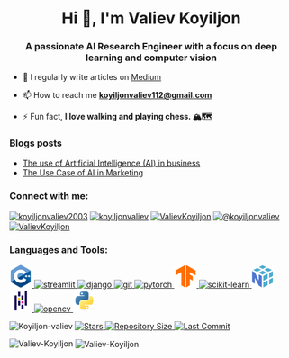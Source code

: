 <h1 align="center">Hi 👋, I'm Valiev Koyiljon</h1>
<h3 align="center">A passionate AI Research Engineer with a focus on deep learning and computer vision</h3>




- 📝 I regularly write articles on [Medium](https://medium.com/@valievkoyiljon112)

- 📫 How to reach me **koyiljonvaliev112@gmail.com**

- ⚡ Fun fact, **I love walking and playing chess. 🏔️🗺️**


### Blogs posts
<!-- BLOG-POST-LIST:START -->
- [The use of Artificial Intelligence (AI) in business](https://medium.com/@koyiljonvaliev/the-use-of-artificial-intelligence-ai-in-business-724a6d6de82b)
- [The Use Case of AI in Marketing](https://medium.com/@koyiljonvaliev/artificial-intelligence-ai-is-transforming-the-world-as-we-know-it-and-the-marketing-industry-is-7f7de26780b3)
<!-- BLOG-POST-LIST:END -->

<h3 align="left">Connect with me:</h3>
<p align="left">
  <a href="https://www.linkedin.com/in/koyiljonvaliev2003/" target="blank"><img align="center" src="https://raw.githubusercontent.com/rahuldkjain/github-profile-readme-generator/master/src/images/icons/Social/linked-in-alt.svg" alt="koyiljonvaliev2003" height="30" width="40" /></a>
  <a href="https://www.kaggle.com/koyiljonvaliev" target="blank"><img align="center" src="https://raw.githubusercontent.com/rahuldkjain/github-profile-readme-generator/master/src/images/icons/Social/kaggle.svg" alt="koyiljonvaliev" height="30" width="40" /></a>
  <a href="https://jovian.com/valievkoyiljon112" target="_blank"><img align="center" src="https://images.yourstory.com/cs/images/companies/Jovian-1599222145437.jpg?fm=png&auto=formatar=1:1&mode=fill&fill=solid" alt="ValievKoyiljon" height="30" width="30" /></a>
  <a href="https://medium.com/@koyiljonvaliev" target="_blank"><img align="center" src="https://raw.githubusercontent.com/rahuldkjain/github-profile-readme-generator/master/src/images/icons/Social/medium.svg" alt="@koyiljonvaliev" height="30" width="40" /></a>
  <a href="https://www.youtube.com/@KoyiljonValiev" target="_blank"><img align="center" src="https://raw.githubusercontent.com/rahuldkjain/github-profile-readme-generator/master/src/images/icons/Social/youtube.svg" alt="ValievKoyiljon" height="30" width="40" /></a>
</p>

<h3 align="left">Languages and Tools:</h3>
<p align="left">
  <a href="https://www.w3schools.com/cpp/" target="_blank" rel="noreferrer">
    <img src="https://raw.githubusercontent.com/devicons/devicon/master/icons/cplusplus/cplusplus-original.svg" alt="cplusplus" width="40" height="40"/>
  </a>
  <a href="https://www.streamlit.io/" target="_blank" rel="noreferrer">
    <img src="https://seeklogo.com/images/S/streamlit-logo-1A3B208AE4-seeklogo.com.png" alt="streamlit" width="40" height="40"/>
  </a>
  <a href="https://www.djangoproject.com/" target="_blank" rel="noreferrer">
    <img src="https://www.vectorlogo.zone/logos/djangoproject/djangoproject-icon.svg" alt="django" width="40" height="40"/>
  </a>
  <a href="https://git-scm.com/" target="_blank" rel="noreferrer">
    <img src="https://www.vectorlogo.zone/logos/git-scm/git-scm-icon.svg" alt="git" width="40" height="40"/>
  </a>
  <a href="https://pytorch.org/" target="_blank" rel="noreferrer">
    <img src="https://www.vectorlogo.zone/logos/pytorch/pytorch-icon.svg" alt="pytorch" width="40" height="40"/>
  </a>
  <a href="https://www.tensorflow.org/" target="_blank" rel="noreferrer">
    <img src="https://raw.githubusercontent.com/devicons/devicon/master/icons/tensorflow/tensorflow-original.svg" alt="tensorflow" width="40" height="40"/>
  </a>
  <a href="https://scikit-learn.org/" target="_blank" rel="noreferrer">
    <img src="https://seeklogo.com/images/S/scikit-learn-logo-8766D07E2E-seeklogo.com.png" alt="scikit-learn" width="40" height="40"/>
  </a>
  <a href="https://numpy.org/" target="_blank" rel="noreferrer">
    <img src="https://raw.githubusercontent.com/devicons/devicon/master/icons/numpy/numpy-original.svg" alt="numpy" width="40" height="40"/>
  </a>
  <a href="https://pandas.pydata.org/" target="_blank" rel="noreferrer">
    <img src="https://raw.githubusercontent.com/devicons/devicon/master/icons/pandas/pandas-original.svg" alt="pandas" width="40" height="40"/>
  </a>
  <a href="https://opencv.org/" target="_blank" rel="noreferrer">
    <img src="https://www.vectorlogo.zone/logos/opencv/opencv-icon.svg" alt="opencv" width="40" height="40"/>
  </a>
  <a href="https://www.python.org" target="_blank" rel="noreferrer">
    <img src="https://raw.githubusercontent.com/devicons/devicon/master/icons/python/python-original.svg" alt="python" width="40" height="40"/>
  </a>
</p>

<!-- Shields.io badges -->
<p align="left">
 <img src="https://komarev.com/ghpvc/?username=Valiev-Koyiljon&label=Profile%20views&color=0e75b6&style=flat" alt="Koyiljon-valiev" /> 
  <a href="https://github.com/Valiev-Koyiljon" target="_blank">
    <img src="https://img.shields.io/github/stars/Valiev-Koyiljon?style=social" alt="Stars" />
  </a>
  </a>
  <a href="https://github.com/Valiev-Koyiljon?tab=repositories" target="_blank">
    <img src="https://img.shields.io/github/repo-size/Valiev-Koyiljon/Valiev-Koyiljon?style=flat-square" alt="Repository Size" />
  </a>
  <a href="https://github.com/Valiev-Koyiljon" target="_blank">
    <img src="https://img.shields.io/github/last-commit/Valiev-Koyiljon/Valiev-Koyiljon?style=flat-square" alt="Last Commit" />
  </a>
</p>

<p><img align="left" src="https://github-readme-stats.vercel.app/api/top-langs?username=Valiev-Koyiljon&show_icons=true&locale=en&layout=compact" alt="Valiev-Koyiljon" /></p>

<p>&nbsp;<img align="center" src="https://github-readme-stats.vercel.app/api?username=Valiev-Koyiljon&show_icons=true&locale=en" alt="Valiev-Koyiljon" /></p>
